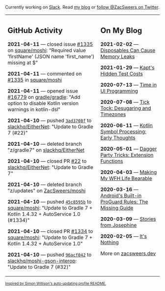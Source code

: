 Currently working on [Slack](https://slack.com/). Read [my blog](https://zacsweers.dev/) or [follow @ZacSweers on Twitter](https://twitter.com/ZacSweers).

<table><tr><td valign="top" width="60%">

## GitHub Activity
<!-- githubActivity starts -->
**2021-04-11** — closed issue [#1335](https://api.github.com/repos/square/moshi/issues/1335) on [square/moshi](https://api.github.com/repos/square/moshi): "Required value 'firstName' (JSON name 'first_name') missing at $"

**2021-04-11** — commented on [#1335](https://github.com/square/moshi/issues/1335#issuecomment-817343462) in [square/moshi](https://api.github.com/repos/square/moshi)

**2021-04-11** — opened issue [#16779](https://api.github.com/repos/gradle/gradle/issues/16779) on [gradle/gradle](https://api.github.com/repos/gradle/gradle): "Add option to disable Kotlin version warnings in kotlin-dsl"

**2021-04-10** — pushed [`3ad3708f`](https://github.com/slackhq/EitherNet/commit/3ad3708fc39974414cc5a190d53faedf7ca7d148) to [slackhq/EitherNet](https://api.github.com/repos/slackhq/EitherNet): "Update to Gradle 7 (#22)"

**2021-04-10** — deleted branch "z/gradle7" on [slackhq/EitherNet](https://api.github.com/repos/slackhq/EitherNet)

**2021-04-10** — closed PR [#22](https://api.github.com/repos/slackhq/EitherNet/pulls/22) to [slackhq/EitherNet](https://api.github.com/repos/slackhq/EitherNet): "Update to Gradle 7"

**2021-04-10** — deleted branch "z/updates" on [ZacSweers/moshi](https://api.github.com/repos/ZacSweers/moshi)

**2021-04-10** — pushed [`45c8595b`](https://github.com/square/moshi/commit/45c8595bfa4fb03c91723d88d2a004d9832ae220) to [square/moshi](https://api.github.com/repos/square/moshi): "Update to Gradle 7 + Kotlin 1.4.32 + AutoService 1.0 (#1334)"

**2021-04-10** — closed PR [#1334](https://api.github.com/repos/square/moshi/pulls/1334) to [square/moshi](https://api.github.com/repos/square/moshi): "Update to Gradle 7 + Kotlin 1.4.32 + AutoService 1.0"

**2021-04-10** — pushed [`96acf042`](https://github.com/slackhq/moshi-gson-interop/commit/96acf042f0f6774ac1402ef4b09a0918355cab53) to [slackhq/moshi-gson-interop](https://api.github.com/repos/slackhq/moshi-gson-interop): "Update to Gradle 7 (#32)"
<!-- githubActivity ends -->
</td><td valign="top" width="40%">

## On My Blog
<!-- blog starts -->
**2021-02-02** — [Disposables Can Cause Memory Leaks](https://www.zacsweers.dev/disposables-can-cause-memory-leaks/)

**2021-01-29** — [Kapt's Hidden Test Costs](https://www.zacsweers.dev/kapts-hidden-test-costs/)

**2020-07-13** — [Time in UI Programming](https://www.zacsweers.dev/time-in-ui/)

**2020-07-08** — [Tick Tock: Desugaring and Timezones](https://www.zacsweers.dev/ticktock-desugaring-timezones/)

**2020-06-11** — [Kotlin Symbol Processing: Early Thoughts](https://www.zacsweers.dev/kotlin-symbol-processor-early-thoughts/)

**2020-05-01** — [Dagger Party Tricks: Extension Functions](https://www.zacsweers.dev/dagger-party-tricks-extension-functions/)

**2020-04-03** — [Making My WFH Life Bearable](https://www.zacsweers.dev/making-wfh-life-bearable/)

**2020-03-16** — [Android's Built-in ProGuard Rules: The Missing Guide](https://www.zacsweers.dev/android-proguard-rules/)

**2020-03-09** — [Stories from Josephine](https://www.zacsweers.dev/stories-from-josephine/)

**2020-02-05** — [It's Nothing](https://www.zacsweers.dev/its-nothing/)
<!-- blog ends -->
More on [zacsweers.dev](https://zacsweers.dev/)
</td></tr></table>

<sub><a href="https://simonwillison.net/2020/Jul/10/self-updating-profile-readme/">Inspired by Simon Willison's auto-updating profile README.</a></sub>